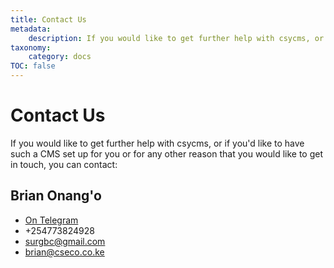 ```yaml
---
title: Contact Us
metadata:
    description: If you would like to get further help with csycms, or if you'd like to have such a CMS set up for you or for any other reason that you would like to get in touch.
taxonomy:
    category: docs
TOC: false
---
```



# Contact Us

If you would like to get further help with csycms, or if you'd like to have such a CMS set up for you or for any other reason that you would like to get in touch, you can contact:

## Brian Onang'o
[id]: https://drive.google.com/file/d/1CScFOxT6ye07AmHJE7dWvO4E67RZp1_m/view?usp=sharing

- [On Telegram](http://t.me/csycms)
- +254773824928
- surgbc@gmail.com
- brian@cseco.co.ke